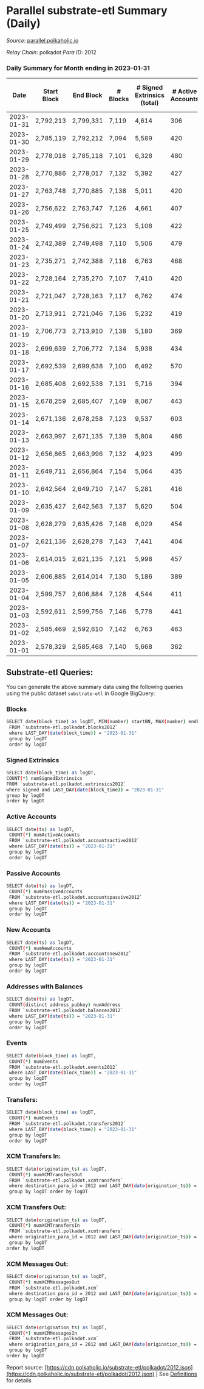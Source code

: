 # Parallel substrate-etl Summary (Daily)

_Source_: [parallel.polkaholic.io](https://parallel.polkaholic.io)

*Relay Chain*: polkadot
*Para ID*: 2012



### Daily Summary for Month ending in 2023-01-31


| Date | Start Block | End Block | # Blocks | # Signed Extrinsics (total) | # Active Accounts | # Passive | # New | # Addresses with Balances | # Events | # Transfers | # XCM Transfers In | # XCM Transfers Out | # XCM In | # XCM Out | Issues | 
| ---- | ----------- | --------- | -------- | --------------------------- | ----------------- | --------- | ----- | ------------------------- | -------- | ----------- | ------------------ | ------------------- | -------- | --------- | ------ |
| 2023-01-31 | 2,792,213 | 2,799,331 | 7,119 | 4,614 | 306 | 31 | 12 | 46,950 | 41,290 | 1,518 ($62,459.53) | 77 ($52,908.34) | 74 ($289,427.87) |  |  |  |
| 2023-01-30 | 2,785,119 | 2,792,212 | 7,094 | 5,589 | 420 | 28 | 13 | 46,938 | 52,863 | 2,259 ($84,168.48) | 109 ($104,614.87) | 97 ($43,626.00) |  |  |  |
| 2023-01-29 | 2,778,018 | 2,785,118 | 7,101 | 6,328 | 480 | 24 | 999 | 46,925 | 58,091 | 2,168 ($63,515.75) | 97 ($98,927.67) | 105 ($135,807.15) |  |  |  |
| 2023-01-28 | 2,770,886 | 2,778,017 | 7,132 | 5,392 | 427 | 24 | 13 | 45,926 | 52,495 | 2,108 ($59,230.34) | 87 ($35,531.80) | 85 ($73,645.56) |  |  |  |
| 2023-01-27 | 2,763,748 | 2,770,885 | 7,138 | 5,011 | 420 | 30 | 17 | 46,895 | 50,684 | 2,338 ($87,795.01) | 76 ($521,123.37) | 76 ($121,699.77) |  |  |  |
| 2023-01-26 | 2,756,622 | 2,763,747 | 7,126 | 4,661 | 407 | 34 | 15 | 46,878 | 48,209 | 2,130 ($74,328.07) | 88 ($57,615.00) | 66 ($61,680.41) |  |  |  |
| 2023-01-25 | 2,749,499 | 2,756,621 | 7,123 | 5,108 | 422 | 32 | 19 | 46,863 | 51,647 | 2,502 ($84,033.66) | 94 ($91,710.61) | 91 ($171,893.18) |  |  |  |
| 2023-01-24 | 2,742,389 | 2,749,498 | 7,110 | 5,506 | 479 | 21 | 15 | 46,845 | 55,006 | 2,749 ($128,067.15) | 111 ($88,949.44) | 77 ($117,870.79) |  |  |  |
| 2023-01-23 | 2,735,271 | 2,742,388 | 7,118 | 6,763 | 468 | 29 | 8 | 46,832 | 60,870 | 2,406 ($69,080.12) | 111 ($61,757.86) | 89 ($117,105.89) |  |  |  |
| 2023-01-22 | 2,728,164 | 2,735,270 | 7,107 | 7,410 | 420 | 27 | 10 | 46,824 | 62,554 | 2,019 ($47,691.48) | 78 ($95,416.40) | 83 ($55,853.58) |  |  |  |
| 2023-01-21 | 2,721,047 | 2,728,163 | 7,117 | 6,762 | 474 | 26 | 11 | 46,814 | 61,057 | 2,423 ($81,939.47) | 77 ($23,741.04) | 80 ($246,498.16) |  |  |  |
| 2023-01-20 | 2,713,911 | 2,721,046 | 7,136 | 5,232 | 419 | 28 | 9 | 46,803 | 51,815 | 1,828 ($94,300.96) | 73 ($22,851.88) | 58 ($23,180.79) |  |  |  |
| 2023-01-19 | 2,706,773 | 2,713,910 | 7,138 | 5,180 | 369 | 27 | 9 | 46,795 | 50,381 | 1,668 ($26,388.30) | 70 ($50,671.00) | 43 ($83,197.68) |  |  |  |
| 2023-01-18 | 2,699,639 | 2,706,772 | 7,134 | 5,938 | 434 | 28 | 19 | 46,786 | 56,243 | 2,373 ($100,228.13) | 106 ($54,611.46) | 92 ($112,206.92) |  |  |  |
| 2023-01-17 | 2,692,539 | 2,699,638 | 7,100 | 6,492 | 570 | 29 | 8 | 46,767 | 66,914 | 3,723 ($219,422.95) | 138 ($202,295.15) | 116 ($132,510.28) |  |  |  |
| 2023-01-16 | 2,685,408 | 2,692,538 | 7,131 | 5,716 | 394 | 28 | 12 | 46,759 | 47,898 | 2,043 ($101,301.37) | 108 ($203,285.16) | 60 ($67,209.94) |  |  |  |
| 2023-01-15 | 2,678,259 | 2,685,407 | 7,149 | 8,067 | 443 | 29 | 16 | 46,747 | 63,964 | 3,372 ($162,862.95) | 121 ($54,015.74) | 99 ($205,140.23) |  |  |  |
| 2023-01-14 | 2,671,136 | 2,678,258 | 7,123 | 9,537 | 603 | 35 | 19 | 46,731 | 85,006 | 5,330 ($268,909.06) | 192 ($154,476.05) | 190 ($261,330.00) |  |  |  |
| 2023-01-13 | 2,663,997 | 2,671,135 | 7,139 | 5,804 | 486 | 53 | 42 | 46,712 | 58,121 | 2,897 ($131,708.83) | 144 ($48,142.03) | 93 ($1,268,913.37) |  |  |  |
| 2023-01-12 | 2,656,865 | 2,663,996 | 7,132 | 4,923 | 499 | 42 | 33 | 46,671 | 54,047 | 2,782 ($74,295.69) | 143 ($268,462.74) | 131 ($103,609.23) |  |  |  |
| 2023-01-11 | 2,649,711 | 2,656,864 | 7,154 | 5,064 | 435 | 26 | 19 | 46,638 | 53,900 | 2,687 ($66,023.19) | 145 ($72,157.03) | 103 ($40,765.04) |  |  |  |
| 2023-01-10 | 2,642,564 | 2,649,710 | 7,147 | 5,281 | 416 | 31 | 14 | 46,619 | 52,758 | 2,057 ($58,228.62) | 118 ($45,132.11) | 118 ($141,208.51) |  |  |  |
| 2023-01-09 | 2,635,427 | 2,642,563 | 7,137 | 5,620 | 504 | 27 | 15 | 46,605 | 58,036 | 2,591 ($64,672.26) | 155 ($139,116.58) | 153 ($227,739.07) |  |  |  |
| 2023-01-08 | 2,628,279 | 2,635,426 | 7,148 | 6,029 | 454 | 32 | 16 | 46,590 | 59,426 | 2,514 ($74,323.17) | 147 ($97,407.04) | 122 ($153,395.64) |  |  |  |
| 2023-01-07 | 2,621,136 | 2,628,278 | 7,143 | 7,441 | 404 | 31 | 17 | 46,574 | 68,189 | 4,153 ($196,119.72) | 191 ($53,030.36) | 192 ($60,058.94) |  |  |  |
| 2023-01-06 | 2,614,015 | 2,621,135 | 7,121 | 5,998 | 457 | 35 | 18 | 46,558 | 63,162 | 4,675 ($156,656.82) | 188 ($187,120.31) | 157 ($45,166.46) |  |  |  |
| 2023-01-05 | 2,606,885 | 2,614,014 | 7,130 | 5,186 | 389 | 24 | 18 | 46,541 | 53,054 | 2,357 ($45,757.71) | 92 ($109,141.65) | 72 ($140,814.65) |  |  |  |
| 2023-01-04 | 2,599,757 | 2,606,884 | 7,128 | 4,544 | 411 | 23 | 8 | 46,523 | 48,927 | 1,992 ($47,661.11) | 101 ($73,412.17) | 74 ($28,546.71) |  |  |  |
| 2023-01-03 | 2,592,611 | 2,599,756 | 7,146 | 5,778 | 441 | 34 | 10 | 46,515 | 57,425 | 2,642 ($74,112.12) | 110 ($30,538.69) | 78 ($101,617.25) |  |  |  |
| 2023-01-02 | 2,585,469 | 2,592,610 | 7,142 | 6,763 | 463 | 22 | 8 | 46,505 | 64,955 | 3,284 ($175,110.05) | 107 ($31,209.72) | 88 ($138,570.53) |  |  |  |
| 2023-01-01 | 2,578,329 | 2,585,468 | 7,140 | 5,668 | 362 | 22 | 7 | 46,497 | 53,747 | 1,575 ($20,266.82) | 84 ($189,542.37) | 74 ($60,928.65) |  |  |  |

## Substrate-etl Queries:
You can generate the above summary data using the following queries using the public dataset `substrate-etl` in Google BigQuery:

### Blocks
```bash
SELECT date(block_time) as logDT, MIN(number) startBN, MAX(number) endBN, COUNT(*) numBlocks 
 FROM `substrate-etl.polkadot.blocks2012`  
 where LAST_DAY(date(block_time)) = "2023-01-31" 
 group by logDT 
 order by logDT
```

### Signed Extrinsics
```bash
SELECT date(block_time) as logDT, 
COUNT(*) numSignedExtrinsics 
FROM `substrate-etl.polkadot.extrinsics2012`  
where signed and LAST_DAY(date(block_time)) = "2023-01-31" 
group by logDT 
order by logDT
```

### Active Accounts
```bash
SELECT date(ts) as logDT, 
 COUNT(*) numActiveAccounts 
 FROM `substrate-etl.polkadot.accountsactive2012` 
 where LAST_DAY(date(ts)) = "2023-01-31" 
 group by logDT 
 order by logDT
```

### Passive Accounts
```bash
SELECT date(ts) as logDT, 
 COUNT(*) numPassiveAccounts 
 FROM `substrate-etl.polkadot.accountspassive2012` 
 where LAST_DAY(date(ts)) = "2023-01-31" 
 group by logDT 
 order by logDT
```

### New Accounts
```bash
SELECT date(ts) as logDT, 
 COUNT(*) numNewAccounts 
 FROM `substrate-etl.polkadot.accountsnew2012` 
 where LAST_DAY(date(ts)) = "2023-01-31" 
 group by logDT
 order by logDT
```

### Addresses with Balances
```bash
SELECT date(ts) as logDT,
 COUNT(distinct address_pubkey) numAddress 
 FROM `substrate-etl.polkadot.balances2012` 
 where LAST_DAY(date(ts)) = "2023-01-31" 
 group by logDT 
 order by logDT
```

### Events
```bash
SELECT date(block_time) as logDT, 
 COUNT(*) numEvents 
 FROM `substrate-etl.polkadot.events2012` 
 where LAST_DAY(date(block_time)) = "2023-01-31" 
 group by logDT 
 order by logDT
```

### Transfers:
```bash
SELECT date(block_time) as logDT, 
 COUNT(*) numEvents 
 FROM `substrate-etl.polkadot.transfers2012` 
 where LAST_DAY(date(block_time)) = "2023-01-31" 
 group by logDT 
 order by logDT
```

### XCM Transfers In:
```bash
SELECT date(origination_ts) as logDT, 
 COUNT(*) numXCMTransfersOut 
 FROM `substrate-etl.polkadot.xcmtransfers` 
 where destination_para_id = 2012 and LAST_DAY(date(origination_ts)) = "2023-01-31" 
 group by logDT order by logDT
```

### XCM Transfers Out:
```bash
SELECT date(origination_ts) as logDT, 
 COUNT(*) numXCMTransfersIn 
 FROM `substrate-etl.polkadot.xcmtransfers` 
 where origination_para_id = 2012 and LAST_DAY(date(origination_ts)) = "2023-01-31" 
 group by logDT 
order by logDT
```

### XCM Messages Out:
```bash
SELECT date(origination_ts) as logDT, 
 COUNT(*) numXCMMessagesOut 
 FROM `substrate-etl.polkadot.xcm` 
 where destination_para_id = 2012 and LAST_DAY(date(origination_ts)) = "2023-01-31" 
 group by logDT order by logDT
```

### XCM Messages Out:
```bash
SELECT date(origination_ts) as logDT, 
 COUNT(*) numXCMMessagesIn 
 FROM `substrate-etl.polkadot.xcm` 
 where origination_para_id = 2012 and LAST_DAY(date(origination_ts)) = "2023-01-31" 
 group by logDT 
order by logDT
```


Report source: [https://cdn.polkaholic.io/substrate-etl/polkadot/2012.json](https://cdn.polkaholic.io/substrate-etl/polkadot/2012.json) | See [Definitions](/DEFINITIONS.md) for details
